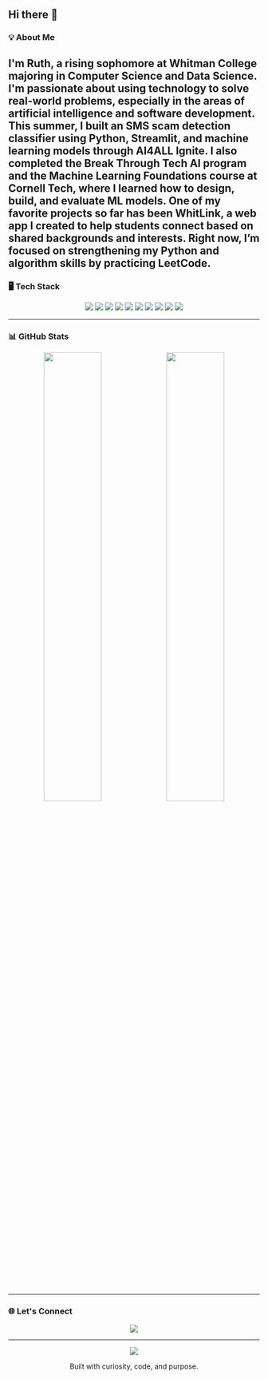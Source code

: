 ## Hi there 👋
### 💡 About Me
I'm Ruth, a rising sophomore at Whitman College majoring in Computer Science and Data Science. I'm passionate about using technology to solve real-world problems, especially in the areas of artificial intelligence and software development. This summer, I built an SMS scam detection classifier using Python, Streamlit, and machine learning models through AI4ALL Ignite. I also completed the Break Through Tech AI program and the Machine Learning Foundations course at Cornell Tech, where I learned how to design, build, and evaluate ML models. One of my favorite projects so far has been WhitLink, a web app I created to help students connect based on shared backgrounds and interests. Right now, I’m focused on strengthening my Python and algorithm skills by practicing LeetCode.
---

### 🖥️ Tech Stack

<p align="center">
  <img src="https://img.shields.io/badge/Python-3670A0?style=for-the-badge&logo=python&logoColor=white"/>
  <img src="https://img.shields.io/badge/JavaScript-F7DF1E?style=for-the-badge&logo=javascript&logoColor=black"/>
  <img src="https://img.shields.io/badge/Streamlit-FF4B4B?style=for-the-badge&logo=streamlit&logoColor=white"/>
  <img src="https://img.shields.io/badge/Firebase-ffca28?style=for-the-badge&logo=firebase&logoColor=black"/>
  <img src="https://img.shields.io/badge/HTML5-E34F26?style=for-the-badge&logo=html5&logoColor=white"/>
  <img src="https://img.shields.io/badge/CSS3-1572B6?style=for-the-badge&logo=css3&logoColor=white"/>
  <img src="https://img.shields.io/badge/Scikit--Learn-F7931E?style=for-the-badge&logo=scikit-learn&logoColor=white"/>
  <img src="https://img.shields.io/badge/Numpy-013243?style=for-the-badge&logo=numpy&logoColor=white"/>
  <img src="https://img.shields.io/badge/Pandas-150458?style=for-the-badge&logo=pandas&logoColor=white"/>
  <img src="https://img.shields.io/badge/GitHub-181717?style=for-the-badge&logo=github&logoColor=white"/>
</p>

---

### 📊 GitHub Stats

<p align="center">
  <img src="https://github-readme-stats.vercel.app/api?username=Ruth-Ch&show_icons=true&theme=tokyonight" width="48%"/>
  <img src="https://streak-stats.demolab.com?user=Ruth-Ch&theme=tokyonight" width="48%"/>
</p>

---

### 🌐 Let's Connect

<p align="center">
  <a href="https://www.linkedin.com/in/ruthchane/" target="_blank">
    <img src="https://img.shields.io/badge/LinkedIn-blue?style=for-the-badge&logo=linkedin&logoColor=white"/>
  </a>
</p>

---

<p align="center">
  <img src="https://visitcount.itsvg.in/api?id=Ruth-Ch&icon=5&color=6"/>
</p>

<p align="center">
  Built with curiosity, code, and purpose.
</p>
